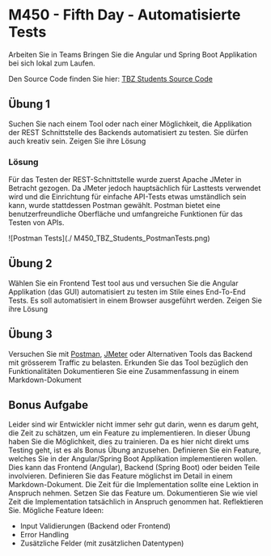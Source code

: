 # M450 - Fifth Day - Automatisierte Tests

Arbeiten Sie in Teams
Bringen Sie die Angular und Spring Boot Applikation bei sich lokal zum Laufen.

Den Source Code finden Sie
hier: [TBZ Students Source Code](https://github.com/TBZ-M450/M450---Applikationen-testen)

## Übung 1

Suchen Sie nach einem Tool oder nach einer Möglichkeit, die Applikation der REST Schnittstelle des Backends
automatisiert zu testen. Sie dürfen auch
kreativ sein.
Zeigen Sie ihre Lösung

### Lösung

Für das Testen der REST-Schnittstelle wurde zuerst Apache JMeter in Betracht gezogen. Da JMeter jedoch hauptsächlich für Lasttests verwendet wird und die Einrichtung für einfache API-Tests etwas umständlich sein kann, wurde stattdessen Postman gewählt. Postman bietet eine benutzerfreundliche Oberfläche und umfangreiche Funktionen für das Testen von APIs. 

![Postman Tests](./ M450_TBZ_Students_PostmanTests.png)

## Übung 2

Wählen Sie ein Frontend Test tool aus und versuchen Sie die Angular Applikation (das GUI) automatisiert zu testen im
Stile eines End-To-End Tests.
Es soll automatisiert in einem Browser ausgeführt werden.
Zeigen Sie ihre Lösung

## Übung 3

Versuchen Sie mit [Postman](https://blog.postman.com/postman-api-performance-testing/), [JMeter]() oder Alternativen Tools das Backend mit grösserem Traffic zu belasten.
Erkunden Sie das Tool bezüglich den Funktionalitäten
Dokumentieren Sie eine Zusammenfassung in einem Markdown-Dokument

## Bonus Aufgabe

Leider sind wir Entwickler nicht immer sehr gut darin, wenn es darum geht, die Zeit zu schätzen, um ein Feature zu implementieren. In dieser Übung haben Sie die Möglichkeit, dies zu trainieren. Da es hier nicht direkt ums Testing geht, ist es als Bonus Übung anzusehen.
Definieren Sie ein Feature, welches Sie in der Angular/Spring Boot Applikation implementieren wollen. Dies kann das Frontend (Angular), Backend (Spring Boot) oder beiden Teile involvieren. Definieren Sie das Feature möglichst im Detail in einem Markdown-Dokument. Die Zeit für die Implementation sollte eine Lektion in Anspruch nehmen.
Setzen Sie das Feature um. Dokumentieren Sie wie viel Zeit die Implementation tatsächlich in Anspruch genommen hat. Reflektieren Sie.
Mögliche Feature Ideen:

- Input Validierungen (Backend oder Frontend)
- Error Handling
- Zusätzliche Felder (mit zusätzlichen Datentypen)

